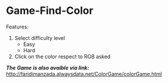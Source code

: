# Game-Find-Color

Features:
  1. Select difficulty level
     - Easy
     - Hard
  2. Click on the color respect to RGB asked



***The Game is also avaible via link:***  
     http://faridimanzada.alwaysdata.net/ColorGame/colorGame.html
